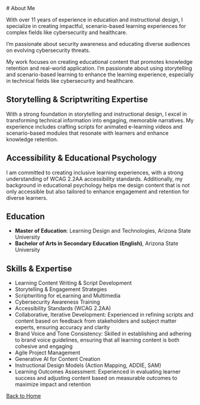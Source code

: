 <link rel="stylesheet" href="styles.css">
# About Me

With over 11 years of experience in education and instructional design, I specialize in creating impactful, scenario-based learning experiences for complex fields like cybersecurity and healthcare. 

I’m passionate about security awareness and educating diverse audiences on evolving cybersecurity threats. 

My work focuses on creating educational content that promotes knowledge retention and real-world application. I’m passionate about using storytelling and scenario-based learning to enhance the learning experience, especially in technical fields like cybersecurity and healthcare.

## Storytelling & Scriptwriting Expertise
With a strong foundation in storytelling and instructional design, I excel in transforming technical information into engaging, memorable narratives. My experience includes crafting scripts for animated e-learning videos and scenario-based modules that resonate with learners and enhance knowledge retention.

## Accessibility & Educational Psychology
I am committed to creating inclusive learning experiences, with a strong understanding of WCAG 2.2AA accessibility standards. Additionally, my background in educational psychology helps me design content that is not only accessible but also tailored to enhance engagement and retention for diverse learners.

## Education
- **Master of Education**: Learning Design and Technologies, Arizona State University
- **Bachelor of Arts in Secondary Education (English)**, Arizona State University

## Skills & Expertise
- Learning Content Writing & Script Development
- Storytelling & Engagement Strategies
- Scriptwriting for eLearning and Multimedia
- Cybersecurity Awareness Training
- Accessibility Standards (WCAG 2.2AA)
- Collaborative, Iterative Development: Experienced in refining scripts and content based on feedback from stakeholders and subject matter experts, ensuring accuracy and clarity
- Brand Voice and Tone Consistency: Skilled in establishing and adhering to brand voice guidelines, ensuring that all learning content is both cohesive and engaging
- Agile Project Management
- Generative AI for Content Creation
- Instructional Design Models (Action Mapping, ADDIE, SAM)
- Learning Outcomes Assessment: Experienced in evaluating learner success and adjusting content based on measurable outcomes to maximize impact and retention

[Back to Home](index.html)
